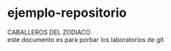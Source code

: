 # ejemplo-repositorio 
CABALLEROS DEL ZODIACO
<br> este documento es para porbar los laboratorios de git
